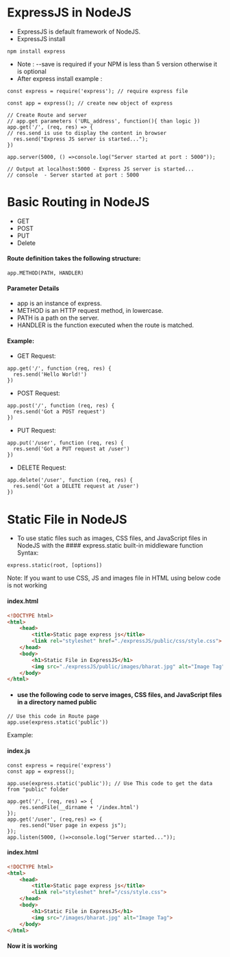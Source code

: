 # ExpressJS in NodeJS
* ExpressJS is default framework of NodeJS.
* ExpressJS install
```node
npm install express
```
* Note : --save is required if your NPM is less than 5 version otherwise it is optional
* After express install
example : 
```node
const express = require('express'); // require express file

const app = express(); // create new object of express

// Create Route and server
// app.get parameters ('URL_address', function(){ than logic })
app.get('/', (req, res) => { 
// res.send is use to display the content in browser
  res.send("Express JS server is started..."); 
})

app.server(5000, () =>console.log("Server started at port : 5000"));

// Output at localhost:5000 - Express JS server is started...
// console  - Server started at port : 5000
```

# Basic Routing in NodeJS
* GET
* POST
* PUT
* Delete
#### Route definition takes the following structure:
```node
app.METHOD(PATH, HANDLER)
```
#### Parameter Details
* app is an instance of express.
* METHOD is an HTTP request method, in lowercase.
* PATH is a path on the server.
* HANDLER is the function executed when the route is matched.
#### Example:
* GET Request:
```node
app.get('/', function (req, res) {
  res.send('Hello World!')
})
```
* POST Request:
```node
app.post('/', function (req, res) {
  res.send('Got a POST request')
})
```
* PUT Request:
```node
app.put('/user', function (req, res) {
  res.send('Got a PUT request at /user')
})
```
* DELETE Request:
```node
app.delete('/user', function (req, res) {
  res.send('Got a DELETE request at /user')
})
```

# Static File in NodeJS
* To use static files such as images, CSS files, and JavaScript files in NodeJS with the #### express.static built-in middleware function
Syntax:
```node
express.static(root, [options])
```
Note: If you want to use CSS, JS and images file in HTML using below code is not working
#### index.html
```html
<!DOCTYPE html>
<html>
    <head>
        <title>Static page express js</title>
        <link rel="styleshet" href="./expressJS/public/css/style.css">
    </head>
    <body>
        <h1>Static File in ExpressJS</h1>
        <img src="./expressJS/public/images/bharat.jpg" alt="Image Tag">
    </body>
</html>
```
* #### use the following code to serve images, CSS files, and JavaScript files in a directory named public
```node
// Use this code in Route page
app.use(express.static('public'))
```
Example:
#### index.js
```node
const express = require('express')
const app = express();

app.use(express.static('public')); // Use This code to get the data from "public" folder

app.get('/', (req, res) => {
    res.sendFile(__dirname + '/index.html')
});
app.get('/user', (req,res) => {
    res.send("User page in expess js");
});
app.listen(5000, ()=>console.log("Server started..."));

```
#### index.html
```html
<!DOCTYPE html>
<html>
    <head>
        <title>Static page express js</title>
        <link rel="styleshet" href="/css/style.css">
    </head>
    <body>
        <h1>Static File in ExpressJS</h1>
        <img src="/images/bharat.jpg" alt="Image Tag">
    </body>
</html>
```
#### Now it is working
